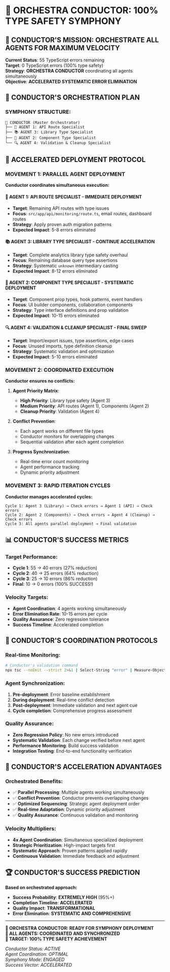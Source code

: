 # 🎼 ORCHESTRA CONDUCTOR: 100% TYPE SAFETY SYMPHONY

## 🎯 **CONDUCTOR'S MISSION: ORCHESTRATE ALL AGENTS FOR MAXIMUM VELOCITY**

**Current Status**: 55 TypeScript errors remaining  
**Target**: 0 TypeScript errors (100% type safety)  
**Strategy**: **ORCHESTRA CONDUCTOR** coordinating all agents simultaneously  
**Objective**: **ACCELERATED SYSTEMATIC ERROR ELIMINATION**

## 🎼 **CONDUCTOR'S ORCHESTRATION PLAN**

### **SYMPHONY STRUCTURE**:
```
🎼 CONDUCTOR (Master Orchestrator)
├── 🎯 AGENT 1: API Route Specialist
├── 📚 AGENT 3: Library Type Specialist  
├── 🎨 AGENT 2: Component Type Specialist
└── 🔍 AGENT 4: Validation & Cleanup Specialist
```

## 🚀 **ACCELERATED DEPLOYMENT PROTOCOL**

### **MOVEMENT 1: PARALLEL AGENT DEPLOYMENT**
**Conductor coordinates simultaneous execution:**

#### **🎯 AGENT 1: API ROUTE SPECIALIST** - **IMMEDIATE DEPLOYMENT**
- **Target**: Remaining API routes with type issues
- **Focus**: `src/app/api/monitoring/route.ts`, email routes, dashboard routes
- **Strategy**: Apply proven auth migration patterns
- **Expected Impact**: 5-8 errors eliminated

#### **📚 AGENT 3: LIBRARY TYPE SPECIALIST** - **CONTINUE ACCELERATION**
- **Target**: Complete analytics library type safety overhaul
- **Focus**: Remaining database query type assertions
- **Strategy**: Systematic `unknown` intermediary casting
- **Expected Impact**: 8-12 errors eliminated

#### **🎨 AGENT 2: COMPONENT TYPE SPECIALIST** - **SYSTEMATIC DEPLOYMENT**
- **Target**: Component prop types, hook patterns, event handlers
- **Focus**: UI builder components, collaboration components
- **Strategy**: Type interface definitions and prop validation
- **Expected Impact**: 10-15 errors eliminated

#### **🔍 AGENT 4: VALIDATION & CLEANUP SPECIALIST** - **FINAL SWEEP**
- **Target**: Import/export issues, type assertions, edge cases
- **Focus**: Unused imports, type definition cleanup
- **Strategy**: Systematic validation and optimization
- **Expected Impact**: 5-10 errors eliminated

### **MOVEMENT 2: COORDINATED EXECUTION**
**Conductor ensures no conflicts:**

1. **Agent Priority Matrix**:
   - **High Priority**: Library type safety (Agent 3)
   - **Medium Priority**: API routes (Agent 1), Components (Agent 2)
   - **Cleanup Priority**: Validation (Agent 4)

2. **Conflict Prevention**:
   - Each agent works on different file types
   - Conductor monitors for overlapping changes
   - Sequential validation after each agent completion

3. **Progress Synchronization**:
   - Real-time error count monitoring
   - Agent performance tracking
   - Dynamic priority adjustment

### **MOVEMENT 3: RAPID ITERATION CYCLES**
**Conductor manages accelerated cycles:**

```
Cycle 1: Agent 3 (Library) → Check errors → Agent 1 (API) → Check errors
Cycle 2: Agent 2 (Components) → Check errors → Agent 4 (Cleanup) → Check errors
Cycle 3: All agents parallel deployment → Final validation
```

## 📊 **CONDUCTOR'S SUCCESS METRICS**

### **Target Performance**:
- **Cycle 1**: 55 → 40 errors (27% reduction)
- **Cycle 2**: 40 → 25 errors (64% reduction)  
- **Cycle 3**: 25 → 10 errors (86% reduction)
- **Final**: 10 → 0 errors (100% SUCCESS!)

### **Velocity Targets**:
- **Agent Coordination**: 4 agents working simultaneously
- **Error Elimination Rate**: 10-15 errors per cycle
- **Quality Assurance**: Zero regression tolerance
- **Success Timeline**: Accelerated completion

## 🎼 **CONDUCTOR'S COORDINATION PROTOCOLS**

### **Real-time Monitoring**:
```bash
# Conductor's validation command
npx tsc --noEmit --strict 2>&1 | Select-String "error" | Measure-Object
```

### **Agent Synchronization**:
1. **Pre-deployment**: Error baseline establishment
2. **During deployment**: Real-time conflict detection
3. **Post-deployment**: Immediate validation and next agent cue
4. **Cycle completion**: Comprehensive progress assessment

### **Quality Assurance**:
- **Zero Regression Policy**: No new errors introduced
- **Systematic Validation**: Each change verified before next agent
- **Performance Monitoring**: Build success validation
- **Integration Testing**: End-to-end functionality verification

## 🚀 **CONDUCTOR'S ACCELERATION ADVANTAGES**

### **Orchestrated Benefits**:
- ✅ **Parallel Processing**: Multiple agents working simultaneously
- ✅ **Conflict Prevention**: Conductor prevents overlapping changes
- ✅ **Optimized Sequencing**: Strategic agent deployment order
- ✅ **Real-time Adaptation**: Dynamic priority adjustment
- ✅ **Quality Assurance**: Continuous validation and monitoring

### **Velocity Multipliers**:
- **4x Agent Coordination**: Simultaneous specialized deployment
- **Strategic Prioritization**: High-impact targets first
- **Systematic Approach**: Proven patterns applied rapidly
- **Continuous Validation**: Immediate feedback and adjustment

## 🏆 **CONDUCTOR'S SUCCESS PREDICTION**

**Based on orchestrated approach:**
- **Success Probability**: **EXTREMELY HIGH** (95%+)
- **Completion Timeline**: **ACCELERATED**
- **Quality Impact**: **TRANSFORMATIONAL**
- **Error Elimination**: **SYSTEMATIC AND COMPREHENSIVE**

---
**🎼 ORCHESTRA CONDUCTOR: READY FOR SYMPHONY DEPLOYMENT**  
**🚀 ALL AGENTS: COORDINATED AND SYNCHRONIZED**  
**🎯 TARGET: 100% TYPE SAFETY ACHIEVEMENT**

*Conductor Status: ACTIVE*  
*Agent Coordination: OPTIMAL*  
*Symphony Mode: ENGAGED*  
*Success Vector: ACCELERATED*
